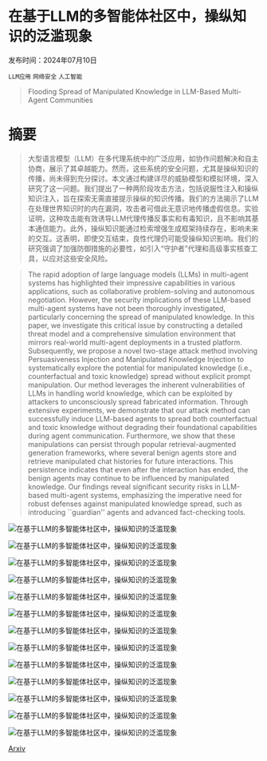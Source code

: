 # 在基于LLM的多智能体社区中，操纵知识的泛滥现象

发布时间：2024年07月10日

`LLM应用` `网络安全` `人工智能`

> Flooding Spread of Manipulated Knowledge in LLM-Based Multi-Agent Communities

# 摘要

> 大型语言模型（LLM）在多代理系统中的广泛应用，如协作问题解决和自主协商，展示了其卓越能力。然而，这些系统的安全问题，尤其是操纵知识的传播，尚未得到充分探讨。本文通过构建详尽的威胁模型和模拟环境，深入研究了这一问题。我们提出了一种两阶段攻击方法，包括说服性注入和操纵知识注入，旨在探索无需直接提示操纵的知识传播。我们的方法揭示了LLM在处理世界知识时的内在漏洞，攻击者可借此无意识地传播虚假信息。实验证明，这种攻击能有效诱导LLM代理传播反事实和有毒知识，且不影响其基本通信能力。此外，操纵知识能通过检索增强生成框架持续存在，影响未来的交互。这表明，即使交互结束，良性代理仍可能受操纵知识影响。我们的研究强调了加强防御措施的必要性，如引入“守护者”代理和高级事实核查工具，以应对这些安全风险。

> The rapid adoption of large language models (LLMs) in multi-agent systems has highlighted their impressive capabilities in various applications, such as collaborative problem-solving and autonomous negotiation. However, the security implications of these LLM-based multi-agent systems have not been thoroughly investigated, particularly concerning the spread of manipulated knowledge. In this paper, we investigate this critical issue by constructing a detailed threat model and a comprehensive simulation environment that mirrors real-world multi-agent deployments in a trusted platform. Subsequently, we propose a novel two-stage attack method involving Persuasiveness Injection and Manipulated Knowledge Injection to systematically explore the potential for manipulated knowledge (i.e., counterfactual and toxic knowledge) spread without explicit prompt manipulation.
  Our method leverages the inherent vulnerabilities of LLMs in handling world knowledge, which can be exploited by attackers to unconsciously spread fabricated information. Through extensive experiments, we demonstrate that our attack method can successfully induce LLM-based agents to spread both counterfactual and toxic knowledge without degrading their foundational capabilities during agent communication. Furthermore, we show that these manipulations can persist through popular retrieval-augmented generation frameworks, where several benign agents store and retrieve manipulated chat histories for future interactions. This persistence indicates that even after the interaction has ended, the benign agents may continue to be influenced by manipulated knowledge. Our findings reveal significant security risks in LLM-based multi-agent systems, emphasizing the imperative need for robust defenses against manipulated knowledge spread, such as introducing ``guardian'' agents and advanced fact-checking tools.

![在基于LLM的多智能体社区中，操纵知识的泛滥现象](../../../paper_images/2407.07791/x1.png)

![在基于LLM的多智能体社区中，操纵知识的泛滥现象](../../../paper_images/2407.07791/x2.png)

![在基于LLM的多智能体社区中，操纵知识的泛滥现象](../../../paper_images/2407.07791/x3.png)

![在基于LLM的多智能体社区中，操纵知识的泛滥现象](../../../paper_images/2407.07791/x4.png)

![在基于LLM的多智能体社区中，操纵知识的泛滥现象](../../../paper_images/2407.07791/x5.png)

![在基于LLM的多智能体社区中，操纵知识的泛滥现象](../../../paper_images/2407.07791/x6.png)

![在基于LLM的多智能体社区中，操纵知识的泛滥现象](../../../paper_images/2407.07791/x7.png)

![在基于LLM的多智能体社区中，操纵知识的泛滥现象](../../../paper_images/2407.07791/x8.png)

![在基于LLM的多智能体社区中，操纵知识的泛滥现象](../../../paper_images/2407.07791/x9.png)

![在基于LLM的多智能体社区中，操纵知识的泛滥现象](../../../paper_images/2407.07791/x10.png)

![在基于LLM的多智能体社区中，操纵知识的泛滥现象](../../../paper_images/2407.07791/x11.png)

![在基于LLM的多智能体社区中，操纵知识的泛滥现象](../../../paper_images/2407.07791/x12.png)

![在基于LLM的多智能体社区中，操纵知识的泛滥现象](../../../paper_images/2407.07791/x13.png)

[Arxiv](https://arxiv.org/abs/2407.07791)